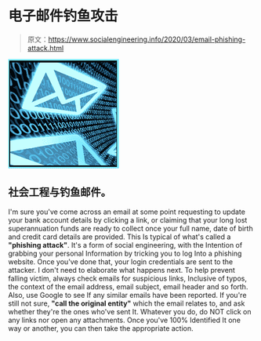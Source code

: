 # 电子邮件钓鱼攻击

> 原文：<https://www.socialengineering.info/2020/03/email-phishing-attack.html>

[![](img/fc789cabba70cf9b124532e4275c370c.png)](https://1.bp.blogspot.com/-cNg0DYqnVmI/Xm90BLNw-9I/AAAAAAAAjKs/BJ00OU0tqxgj9w3zG5aWRnK6cuJFxMkagCLcBGAsYHQ/s1600/Phishing%2BEmails.%2Bwww.socialengineers.net.jpg)

## **社会工程与钓鱼邮件。**

I'm sure you've come across an email at some point requesting to update your bank account details by clicking a link, or claiming that your long lost superannuation funds are ready to collect once your full name, date of birth and credit card details are provided.
  This Is typical of what's called a **"phishing attack"**. It's a form of social engineering, with the Intention of grabbing your personal Information by tricking you to log Into a phishing website. Once you've done that, your login credentials are sent to the attacker. I don't need to elaborate what happens next.
  To help prevent falling victim, always check emails for suspicious links, Inclusive of typos, the context of the email address, email subject, email header and so forth. Also, use Google to see If any similar emails have been reported. If you're still not sure, **"call the original entity"** which the email relates to, and ask whether they're the ones who've sent It.
  Whatever you do, do NOT click on any links nor open any attachments. Once you've 100% Identified It one way or another, you can then take the appropriate action.